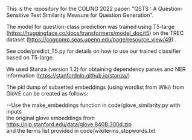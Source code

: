 This is the repository for the COLING 2022 paper: "QSTS : A Question-Sensitive Text Similarity Measure
for Question Generation".

The model for question-class prediction was trained using T5-large (https://huggingface.co/docs/transformers/model_doc/t5)
on the TREC dataset (https://cogcomp.seas.upenn.edu/page/resource_view/49) .

See code/predict_T5.py for details on how to use our trained classifier based on T5-large.

We used Stanza (version 1.2) for obtaining dependency parses and NER information (https://stanfordnlp.github.io/stanza/)


The pkl dump of subsetted embeddings (using wordlist from Wiki) from GloVE can be created as follows:

--Use the make_embeddings function in  code/glove_similarity.py with inputs 
<br> the original glove embeddings from https://nlp.stanford.edu/data/glove.840B.300d.zip
<br> and the terms list provided in code/wikiterms_stopwords.txt






